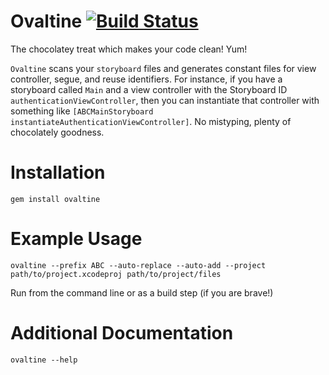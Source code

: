 # Ovaltine [![Build Status](https://travis-ci.org/kattrali/ovaltine.svg?branch=master)](https://travis-ci.org/kattrali/ovaltine)

The chocolatey treat which makes your code clean! Yum!

`Ovaltine` scans your `storyboard` files and generates constant files for view controller, segue, and reuse identifiers. For instance, if you have a storyboard called `Main` and a view controller with the Storyboard ID `authenticationViewController`, then you can instantiate that controller with something like `[ABCMainStoryboard instantiateAuthenticationViewController]`. No mistyping, plenty of chocolately goodness.

# Installation

```
gem install ovaltine
```

# Example Usage

```
ovaltine --prefix ABC --auto-replace --auto-add --project path/to/project.xcodeproj path/to/project/files
```

Run from the command line or as a build step (if you are brave!)

# Additional Documentation

```
ovaltine --help
```
